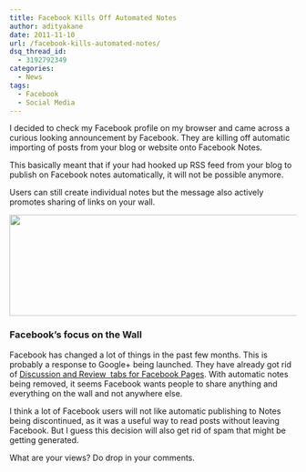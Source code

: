 ```yaml
---
title: Facebook Kills Off Automated Notes
author: adityakane
date: 2011-11-10
url: /facebook-kills-automated-notes/
dsq_thread_id:
  - 3192792349
categories:
  - News
tags:
  - Facebook
  - Social Media
---
```

I decided to check my Facebook profile on my browser and came across a curious looking announcement by Facebook. They are killing off automatic importing of posts from your blog or website onto Facebook Notes.

This basically meant that if your had hooked up RSS feed from your blog to publish on Facebook notes automatically, it will not be possible anymore.

Users can still create individual notes but the message also actively promotes sharing of links on your wall.

<a href="http://devilsworkshop.org/facebook-kills-automated-notes/facebook_notes_automated/" rel="attachment wp-att-47551"><img class="alignnone size-full wp-image-47551" title="Facebook Alert on Notes" src="http://cdn.devilsworkshop.org/files/2011/11/Facebook_notes_Automated.png" alt="" width="527" height="178" /></a>

### Facebook&#8217;s focus on the Wall

Facebook has changed a lot of things in the past few months. This is probably a response to Google+ being launched. They have already got rid of [Discussion and Review  tabs for Facebook Pages][1]. With automatic notes being removed, it seems Facebook wants people to share anything and everything on the wall and not anywhere else.

I think a lot of Facebook users will not like automatic publishing to Notes being discontinued, as it was a useful way to read posts without leaving Facebook. But I guess this decision will also get rid of spam that might be getting generated.

What are your views? Do drop in your comments.

 [1]: http://devilsworkshop.org/facebook-removing-reviews-discussions-tabs-pages/
